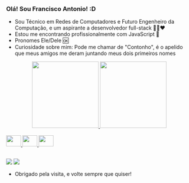 ### Olá! Sou Francisco Antonio! :D

- Sou Técnico em Redes de Computadores e Futuro Engenheiro da Computação, e um aspirante a desenvolvedor full-stack 👨‍💻❤
- Estou me encontrando profissionalmente com JavaScript 🔗
- Pronomes Ele/Dele 🆗
- Curiosidade sobre mim: Pode me chamar de "Contonho", é o apelido que meus amigos me deram juntando meus dois primeiros nomes

<div align="center">
  <a href="https://github.com/fcooantoniops">
  <img height="180em" src="https://github-readme-stats.vercel.app/api?username=fcooantoniops&show_icons=true&theme=dark&include_all_commits=true&count_private=true"/>
  <img height="180em" src="https://github-readme-stats.vercel.app/api/top-langs/?username=fcooantoniops&layout=compact&langs_count=7&theme=dark"/>
</div>

<div style="display: inline_block"><br> 
  <img aling="center" height="30" width="40" src="https://cdn.jsdelivr.net/gh/devicons/devicon/icons/html5/html5-plain-wordmark.svg" />
  <img aling="center" height="30" width="40" src="https://cdn.jsdelivr.net/gh/devicons/devicon/icons/css3/css3-plain-wordmark.svg" />
  <img aling="center" height="30" width="40" src="https://cdn.jsdelivr.net/gh/devicons/devicon/icons/javascript/javascript-plain.svg" />
</div>

##

<div>
  <a href="https://www.instagram.com/fcooantonio/" target="_blank"><img src="https://img.shields.io/badge/Instagram-E4405F?style=for-the-badge&logo=instagram&logoColor=white" target="_blank"></a>
  <a href="https://www.linkedin.com/in/francisco-antonio-paiva/" target="_blank"><img src="https://img.shields.io/badge/LinkedIn-0077B5?style=for-the-badge&logo=linkedin&logoColor=white" target="_blank"></a>
</div>

- Obrigado pela visita, e volte sempre que quiser!
